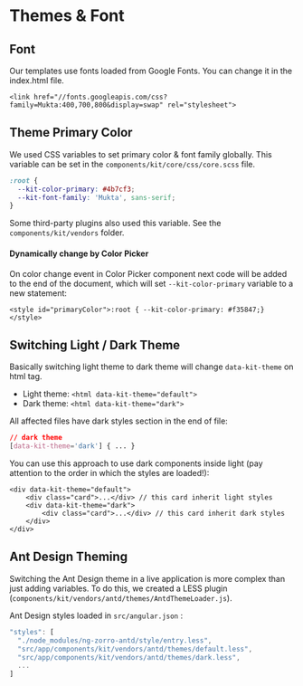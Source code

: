 # Themes & Font

## Font

Our templates use fonts loaded from Google Fonts. You can change it in the index.html file.

```markup
<link href="//fonts.googleapis.com/css?family=Mukta:400,700,800&display=swap" rel="stylesheet">
```

## Theme Primary Color

We used CSS variables to set primary color & font family globally. This variable can be set in the `components/kit/core/css/core.scss` file.

```css
:root {
  --kit-color-primary: #4b7cf3;
  --kit-font-family: 'Mukta', sans-serif;
}
```

Some third-party plugins also used this variable. See the `components/kit/vendors` folder.

#### Dynamically change by Color Picker

On color change event in Color Picker component next code will be added to the end of the document, which will set `--kit-color-primary` variable to a new statement:

```markup
<style id="primaryColor">:root { --kit-color-primary: #f35847;}</style>
```

## Switching Light / Dark Theme

Basically switching light theme to dark theme will change `data-kit-theme` on html tag. 

* Light theme: `<html data-kit-theme="default">`
* Dark theme: `<html data-kit-theme="dark">`

All affected files have dark styles section in the end of file:

```css
// dark theme
[data-kit-theme='dark'] { ... }
```

You can use this approach to use dark components inside light \(pay attention to the order in which the styles are loaded!\):

```markup
<div data-kit-theme="default">
    <div class="card">...</div> // this card inherit light styles
    <div data-kit-theme="dark">
        <div class="card">...</div> // this card inherit dark styles
    </div>
</div>
```

## Ant Design Theming

Switching the Ant Design theme in a live application is more complex than just adding variables. To do this, we created a LESS plugin \(`components/kit/vendors/antd/themes/AntdThemeLoader.js`\).

Ant Design styles loaded in `src/angular.json` :

```javascript
"styles": [
  "./node_modules/ng-zorro-antd/style/entry.less",
  "src/app/components/kit/vendors/antd/themes/default.less",
  "src/app/components/kit/vendors/antd/themes/dark.less",
  ...
]
```

